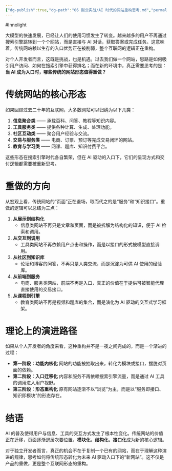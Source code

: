 ```yaml
---
{"dg-publish":true,"dg-path":"06 副业实战/AI 时代的网站重构思考.md","permalink":"/06 副业实战/AI 时代的网站重构思考/","created":"2025-09-10T23:08:56.000+08:00","updated":"2025-09-10T23:10:51.000+08:00"}
---
```


#Innolight

大模型的快速发展，已经让人们的使用习惯发生了转变。越来越多的用户不再通过搜索引擎跳转到一个个网站，而是直接与 AI 对话，获取答案或完成任务。这意味着，传统网站赖以生存的入口优势正在被削弱，整个互联网的逻辑正在重构。

对个人开发者而言，这既是挑战，也是机遇。过去我们做一个网站，思路是如何吸引用户访问、如何在搜索引擎中获得排名；而在新的环境中，真正需要思考的是：**当 AI 成为入口时，哪些传统的网站形态值得重做？**

# 传统网站的核心形态

如果回顾过去二十年的互联网，大多数网站可以归纳为以下几类：

1. **信息聚合类** —— 承载百科、问答、教程等知识内容。
2. **工具服务类** —— 提供各种计算、生成、处理功能。
3. **社区互动类** —— 聚合用户经验与交流。
4. **交易与服务类** —— 电商、订票、预订等完成交易闭环的网站。
5. **教育与学习类** —— 网课、题库、知识付费平台。

这些形态在搜索引擎时代各自繁荣，但在 AI 驱动的入口下，它们的呈现方式和交付逻辑都需要被重新思考。

# 重做的方向

从宏观上看，传统网站的“页面”正在退场，取而代之的是“服务”和“知识接口”。重做的逻辑可以总结为三点：

1. **从展示到结构化**
    - 信息类网站不再只是文章和页面，而是被拆解为结构化的知识，便于 AI 检索和调用。
2. **从交互到调用**
    - 工具类网站不再依赖用户点击和操作，而是以接口的形式被模型直接调用。
3. **从社区到知识库**
    - 论坛和博客的问答，不再只是人类交流，而是沉淀为可供 AI 使用的经验库。
4. **从前端到服务**
    - 电商、服务类网站，前端不再是入口，真正的价值在于提供可被智能代理直接使用的交易接口。
5. **从课程到引擎**
    - 教育类网站不再是视频和题库的集合，而是演化为 AI 驱动的交互式学习框架。

# 理论上的演进路径

如果从个人开发者的角度来看，这种重构并不是一夜之间完成的，而是一个渐进的过程：

- **第一阶段：功能内核化**
    网站的功能被抽取出来，转化为模块或接口，摆脱对页面的依赖。
- **第二阶段：入口迁移化**
    内容和服务不再依赖搜索引擎流量，而是通过 AI 工具的调用进入用户视野。
- **第三阶段：形态重构化**
    原有网站逐渐不以“浏览”为主，而是以“服务即接口、知识即模块”的形态存在。

# 结语
  
AI 的普及使得用户与信息、工具的交互方式发生了根本性变化。传统网站的价值正在迁移，页面逐渐退居次要位置，**模块化、结构化、接口化**成为新的核心逻辑。

对于独立开发者而言，真正的机会不在于复制一个已有的网站，而在于理解这种演进的规律，思考如何将传统形态转化为未来 AI 驱动入口下的“新网站”。这不仅是产品的重做，更是整个互联网形态的重构。